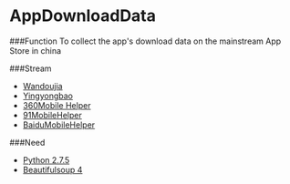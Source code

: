 AppDownloadData
===============

###Function
To collect the app's download data on the mainstream App Store in china

###Stream

- [Wandoujia][1]
- [Yingyongbao][2]
- [360Mobile Helper][3]
- [91MobileHelper][4]
- [BaiduMobileHelper][5]

###Need

- [Python 2.7.5][6]
- [Beautifulsoup 4][7]

[1]:[http://www.wandoujia.com/apps]
[2]:[http://android.myapp.com/]
[3]:[http://zhushou.360.cn/]
[4]:[http://zs.91.com/]
[5]:[http://as.baidu.com/]
[6]:[https://www.python.org/]
[7]:[http://www.crummy.com/software/BeautifulSoup/]